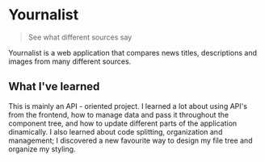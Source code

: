# Yournalist
> See what different sources say

Yournalist is a web application that compares news titles, descriptions and images from many different sources. 

## What I've learned

This is mainly an API - oriented project. I learned a lot about using API's from the frontend, 
how to manage data and pass it throughout the component tree, and how to update different parts of the application dinamically.
I also learned about code splitting, organization and management; I discovered a new favourite way to design my file tree and organize my styling.

